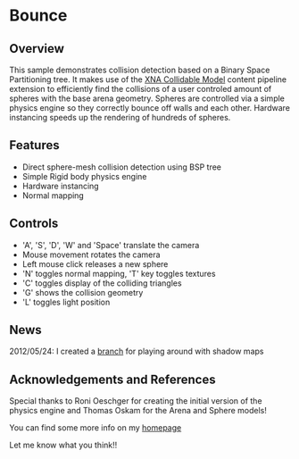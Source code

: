 # Bounce #

## Overview ##
This sample demonstrates collision detection based on a Binary Space Partitioning tree. It makes use of the [XNA Collidable Model](http://code.google.com/p/xna-collidable-model/) content pipeline extension to efficiently find the collisions of a user controled amount of spheres with the base arena geometry. Spheres are controlled via a simple physics engine so they correctly bounce off walls and each other. Hardware instancing speeds up the rendering of hundreds of spheres.

## Features ##
  * Direct sphere-mesh collision detection using BSP tree
  * Simple Rigid body physics engine
  * Hardware instancing
  * Normal mapping

## Controls ##
  * 'A', 'S', 'D', 'W' and 'Space' translate the camera
  * Mouse movement rotates the camera
  * Left mouse click releases a new sphere
  * 'N' toggles normal mapping, 'T' key toggles textures
  * 'C' toggles display of the colliding triangles
  * 'G' shows the collision geometry
  * 'L' toggles light position


## News ##
2012/05/24: I created a [branch](http://code.google.com/p/xna-bounce/source/browse/#svn%2Fbranches%2Fshadows) for playing around with shadow maps

## Acknowledgements and References ##
Special thanks to Roni Oeschger for creating the initial version of the physics engine and Thomas Oskam for the Arena and Sphere models!

You can find some more info on my [homepage](http://www.theomader.com/public/bounce.html)

Let me know what you think!!